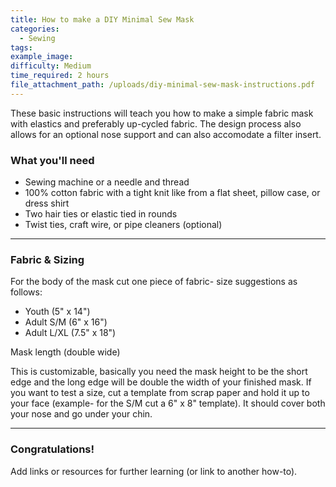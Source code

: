 ```yaml
---
title: How to make a DIY Minimal Sew Mask
categories:
  - Sewing
tags:
example_image:
difficulty: Medium
time_required: 2 hours
file_attachment_path: /uploads/diy-minimal-sew-mask-instructions.pdf
---
```


These basic instructions will teach you how to make a simple fabric mask with elastics and preferably up-cycled fabric. The design process also allows for an optional nose support and can also accomodate a filter insert.

### What you'll need

* Sewing machine or a needle and thread
* 100% cotton fabric with a tight knit like from a flat sheet, pillow case, or dress shirt
* Two hair ties or elastic tied in rounds
* Twist ties, craft wire, or pipe cleaners (optional)

---

### Fabric & Sizing

For the body of the mask cut one piece of fabric- size suggestions as follows:

* Youth (5" x 14")
* Adult S/M (6" x 16")
* Adult L/XL (7.5" x 18")

Mask length (double wide)

This is customizable, basically you need the mask height to be the short edge and the long edge will be double the width of your finished mask. If you want to test a size, cut a template from scrap paper and hold it up to your face (example- for the S/M cut a 6" x 8" template). It should cover both your nose and go under your chin.

---

### Congratulations\!

Add links or resources for further learning (or link to another how-to).
